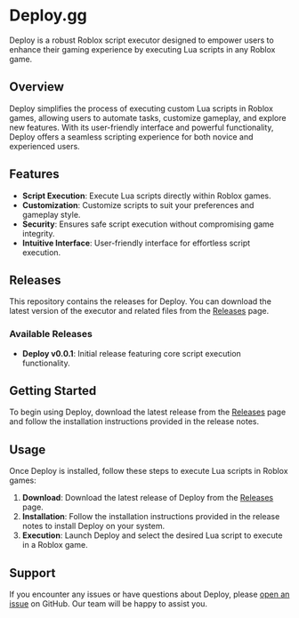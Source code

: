 # Deploy.gg

Deploy is a robust Roblox script executor designed to empower users to enhance their gaming experience by executing Lua scripts in any Roblox game.

## Overview

Deploy simplifies the process of executing custom Lua scripts in Roblox games, allowing users to automate tasks, customize gameplay, and explore new features. With its user-friendly interface and powerful functionality, Deploy offers a seamless scripting experience for both novice and experienced users.

## Features

- **Script Execution**: Execute Lua scripts directly within Roblox games.
- **Customization**: Customize scripts to suit your preferences and gameplay style.
- **Security**: Ensures safe script execution without compromising game integrity.
- **Intuitive Interface**: User-friendly interface for effortless script execution.

## Releases

This repository contains the releases for Deploy. You can download the latest version of the executor and related files from the [Releases](https://github.com/whoisttg/deploy-rblx/releases) page.

### Available Releases

- **Deploy v0.0.1**: Initial release featuring core script execution functionality.

## Getting Started

To begin using Deploy, download the latest release from the [Releases](https://github.com/whoisttg/deploy-rblx/releases) page and follow the installation instructions provided in the release notes.

## Usage

Once Deploy is installed, follow these steps to execute Lua scripts in Roblox games:

1. **Download**: Download the latest release of Deploy from the [Releases](https://github.com/whoisttg/deploy-rblx/releases) page.
2. **Installation**: Follow the installation instructions provided in the release notes to install Deploy on your system.
3. **Execution**: Launch Deploy and select the desired Lua script to execute in a Roblox game.

## Support

If you encounter any issues or have questions about Deploy, please [open an issue](https://github.com/whoisttg/deploy-rblx/issues) on GitHub. Our team will be happy to assist you.
